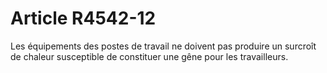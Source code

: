 # Article R4542-12

  
Les équipements des postes de travail ne doivent pas produire un surcroît de chaleur susceptible de constituer une gêne pour les travailleurs.